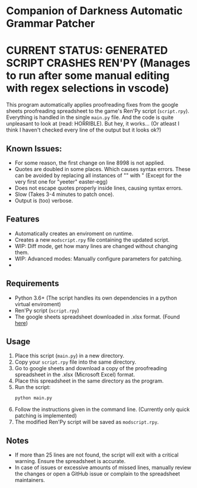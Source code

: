 # Companion of Darkness Automatic Grammar Patcher

# CURRENT STATUS: GENERATED SCRIPT CRASHES REN'PY (Manages to run after some manual editing with regex selections in vscode)

This program automatically applies proofreading fixes from the google sheets proofreading spreadsheet to the game's Ren'Py script (`script.rpy`).
Everything is handled in the single `main.py` file. And the code is quite unpleasant to look at (read: HORRIBLE). But hey, it works... (Or atleast I think I haven't checked every line of the output but it looks ok?)
## Known Issues:

- For some reason, the first change on line 8998 is not applied.
- Quotes are doubled in some places. Which causes syntax errors. These can be avoided by replacing all instances of "" with " (Except for the very first one for "yeeter" easter-egg)
- Does not escape quotes properly inside lines, causing syntax errors.
- Slow (Takes 3-4 minutes to patch once).
- Output is (too) verbose.
  
## Features

- Automatically creates an enviroment on runtime.
- Creates a new `modscript.rpy` file containing the updated script.
- WIP: Diff mode, get how many lines are changed without changing them.
- WIP: Advanced modes: Manually configure parameters for patching.
- 
## Requirements

- Python 3.6+ (The script handles its own dependencies in a python virtual enviroment)
- Ren'Py script (`script.rpy`)
- The google sheets spreadsheet downloaded in .xlsx format. (Found [here](https://docs.google.com/spreadsheets/d/1AUI3d0eyxFctTFm3ZMzy46EFApaBn7aRnzsJ0gz_dQo/edit?usp=sharing))

## Usage

1. Place this script (`main.py`) in a new directory.
2. Copy your `script.rpy` file into the same directory.
3. Go to google sheets and download a copy of the proofreading spreadsheet in the .xlsx (Microsoft Excel) format.
4. Place this spreadsheet in the same directory as the program.
5. Run the script:
   ```bash
   python main.py
   ```
6. Follow the instructions given in the command line. (Currently only quick patching is implemented)
7. The modified Ren'Py script will be saved as `modscript.rpy`.

## Notes

- If more than 25 lines are not found, the script will exit with a critical warning. Ensure the spreadsheet is accurate.
- In case of issues or excessive amounts of missed lines, manually review the changes or open a GitHub issue or complain to the spreadsheet maintainers.
